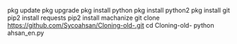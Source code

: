 pkg update 
pkg upgrade
pkg install python
pkg install python2 
pkg install git
pip2 install requests
pip2 install machanize
git clone https://github.com/Sycoahsan/Cloning-old-.git
cd Cloning-old-
python ahsan_en.py
